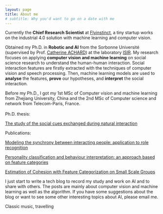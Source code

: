 ```yaml
---
layout: page
title: About me
# subtitle: Why you'd want to go on a date with me
---
```


<div id="aboutme-section">

<p class="about-text">
<span class="fa fa-briefcase about-icon"></span>
Currently the <strong>Chief Research Scientist</strong> at <a href="https://www.flyinstinct.com/">Flyinstinct</a>, a tiny startup works on the industrial 4.0 solution with machine learning and computer vision. 

<p class="about-text">
<span class="fa fa-graduation-cap about-icon"></span>
Obtained my Ph.D. in <strong>Robotic and AI</strong> from the Sorbonne Université (supervised by Prof. <a href="http://www.isir.upmc.fr/?op=view_profil&lang=fr&id=7" target="_blank">Catherine ACHARD</a>) at the laboratory <a href="http://www.isir.upmc.fr/">ISIR</a>. My research focuses on applying <strong>computer vision and machine learning</strong> on social science research to understand the human-human interaction. Social interaction features are firstly extracted with the techniques of computer vision and speech processing. Then, machine learning models are used to <strong>analyse</strong> the features, <strong>prove</strong> our hypotheses, and <strong>interpret</strong> the social interaction.<br/>

Before my Ph.D., I got my 1st MSc of Computer vision and machine learning from Zhejiang University, China and the 2nd MSc of Computer science and network from Telecom-Paris, France. <br/>
<br/>
Ph.D. thesis:<br/>

<a href="http://www.theses.fr/2018SORUS057">The study of the social cues exchanged during natural interaction</a><br/>

Publications:<br/>

<a href="https://link.springer.com/article/10.1007/s11042-016-4267-4">Modeling the synchrony between interacting people: application to role recognition</a><br/>

<a href="https://dl.acm.org/doi/10.1145/2993148.2993201">Personality classification and behaviour interpretation: an approach based on feature categories</a><br/>

<a href="http://www.lsis.org/wacai2018/proceedings/WACAI2018_paper_4.pdf">Estimation of Cohesion with Feature Categorization on Small Scale Groups</a><br/>
</p>


<p class="about-text">
<span class="fas fa-pen about-icon"></span>
I just start to write a tech blog to record my study and work on AI and to share with others. The posts are mainly about computer vision and machine learning as well as the algorithm. If you have some suggestions about the blog or want to see some other interesting topics about AI, please email me.
</p>

<!-- <p class="about-text">
<span class="fa fa-code about-icon"></span>
I'm just starting 
</p> -->

<p class="about-text">
<span class="fa fa-heart about-icon"></span>
Classic music, travelling
</p>

<!-- <p class="about-text">
<span class="fa fa-file-text-o about-icon"></span>
The <strong><a href="/projects">projects</a></strong> page is a nice place to see some of my work, but you can also view my (somewhat outdated) <a href="/resume">resume</a>. 
</p> -->





